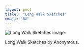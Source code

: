 ```yaml
---
layout: post
title:  "Long Walk Sketches"
emoji: "🖼️"
---
```


![Long Walk Sketches image]({{site.home}}/assets/img/long-walk-sketches.jpg)

Long Walk Sketches by Anonymous.
